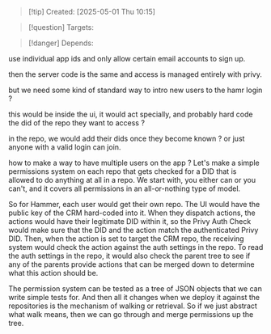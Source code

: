 
>[!tip] Created: [2025-05-01 Thu 10:15]

>[!question] Targets: 

>[!danger] Depends: 

use individual app ids and only allow certain email accounts to sign up.

then the server code is the same and access is managed entirely with privy.

but we need some kind of standard way to intro new users to the hamr login ?

this would be inside the ui, it would act specially, and probably hard code the did of the repo they want to access ?

in the repo, we would add their dids once they become known ? or just anyone with a valid login can join.

how to make a way to have multiple users on the app ?
Let's make a simple permissions system on each repo that gets checked for a DID that is allowed to do anything at all in a repo. We start with, you either can or you can't, and it covers all permissions in an all-or-nothing type of model. 

So for Hammer, each user would get their own repo. The UI would have the public key of the CRM hard-coded into it. 
When they dispatch actions, the actions would have their legitimate DID within it, so the Privy Auth Check would make sure that the DID and the action match the authenticated Privy DID.
Then, when the action is set to target the CRM repo, the receiving system would check the action against the auth settings in the repo. To read the auth settings in the repo, it would also check the parent tree to see if any of the parents provide actions that can be merged down to determine what this action should be. 

The permission system can be tested as a tree of JSON objects that we can write simple tests for. And then all it changes when we deploy it against the repositories is the mechanism of walking or retrieval. So if we just abstract what walk means, then we can go through and merge permissions up the tree. 
